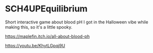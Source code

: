 # SCH4UPEquilibrium

Short interactive game about blood pH
I got in the Halloween vibe while making this, so it's a little spooky.

https://maplefin.itch.io/all-about-blood-ph

https://youtu.be/KhytLGpqj9U
